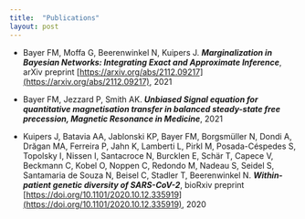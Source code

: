 ```yaml
---
title:  "Publications"
layout: post
---
```


* Bayer FM, Moffa G, Beerenwinkel N, Kuipers J. ***Marginalization in Bayesian Networks: Integrating Exact and Approximate Inference***, arXiv preprint [https://arxiv.org/abs/2112.09217](https://arxiv.org/abs/2112.09217), 2021

* Bayer FM, Jezzard P, Smith AK. ***Unbiased Signal equation for quantitative magnetisation transfer in balanced steady-state free precession, Magnetic Resonance in Medicine***, 2021

* Kuipers J, Batavia AA, Jablonski KP, Bayer FM, Borgsmüller N, Dondi A, Drăgan MA, Ferreira P, Jahn K, Lamberti L, Pirkl M, Posada-Céspedes S, Topolsky I, Nissen I, Santacroce N, Burcklen E, Schär T, Capece V, Beckmann C, Kobel O, Noppen C, Redondo M, Nadeau S, Seidel S, Santamaria de Souza N, Beisel C, Stadler T, Beerenwinkel N. ***Within-patient genetic diversity of SARS-CoV-2***, bioRxiv preprint [https://doi.org/10.1101/2020.10.12.335919](https://doi.org/10.1101/2020.10.12.335919), 2020
